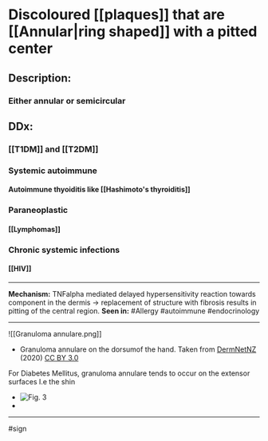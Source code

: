 # Discoloured [[plaques]] that are [[Annular|ring shaped]] with a pitted center
## Description:
### Either annular or semicircular
## DDx:
### [[T1DM]] and [[T2DM]]
### Systemic autoimmune
#### Autoimmune thyoiditis like [[Hashimoto's thyroiditis]]
### Paraneoplastic
#### [[Lymphomas]]
### Chronic systemic infections
#### [[HIV]]

---
**Mechanism:** TNFalpha mediated delayed hypersensitivity reaction towards component in the dermis → replacement of structure with fibrosis results in pitting of the central region.
**Seen in:** #Allergy #autoimmune #endocrinology 

---
![[Granuloma annulare.png]]
- Granuloma annulare on the dorsumof the hand. Taken from [DermNetNZ](https://dermnetnz.org/topics/granuloma-annulare/) (2020) [CC BY 3.0](https://creativecommons.org/licenses/by-nc-nd/3.0/nz/)

For Diabetes Mellitus, granuloma annulare tends to occur on the extensor surfaces I.e the shin
- ![Fig. 3](https://media.springernature.com/full/springer-static/image/art%3A10.1007%2Fs40257-017-0275-z/MediaObjects/40257_2017_275_Fig3_HTML.jpg)
- 

---
#sign 


